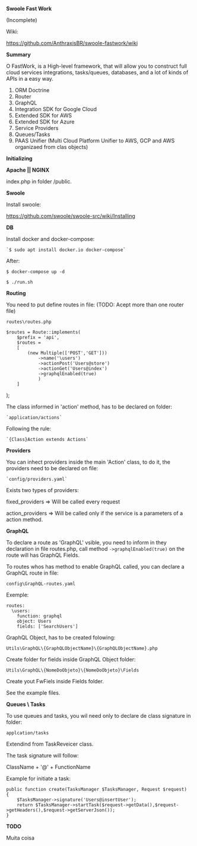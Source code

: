 **Swoole Fast Work**

(Incomplete)

Wiki: 

https://github.com/AnthraxisBR/swoole-fastwork/wiki


**Summary**

O FastWork, is a High-level framework, that will allow you to construct full cloud services integrations, tasks/queues, databases, and a lot of kinds of APIs in a easy way.


 1. ORM Doctrine
 2. Router
 3. GraphQL
 4. Integration SDK for Google Cloud
 5. Extended SDK for AWS 
 6. Extended SDK for Azure
 7. Service Providers
 8. Queues/Tasks
 9. PAAS Unifier (Multi Cloud Platform Unifier to AWS, GCP and AWS organizaed from clas objects)
  

**Initializing**

**Apache || NGINX**

index.php in folder /public.

**Swoole**

Install swoole:

https://github.com/swoole/swoole-src/wiki/Installing

**DB**

Install docker and docker-compose:

    `$ sudo apt install docker.io docker-compose`

After: 

   `$ docker-compose up -d`

   `$ ./run.sh`

**Routing**

You need to put define routes in file: (TODO: Acept more than one router file)

  `routes\routes.php`
  
    $routes = Route::implements(
        $prefix = 'api',
        $routes =
        [
            (new Multiple(['POST','GET']))
                ->name('\users')
                ->actionPost('Users@store')
                ->actionGet('Users@index')
                ->graphqlEnabled(true)
                )
        ]
   );
 
The class informed in 'action' method, has to be declared on folder:

    `application/actions`
    
Following the rule:

    `{Class}Action extends Actions`
      
**Providers**

You can inhect providers inside the main 'Action' class, to do it, the providers need to be declared on file:

    `config/providers.yaml`

Exists two types of providers:

fixed_providers => Will be called every request

action_providers => Will be called only if the service is a parameters of a action method.

**GraphQL**

To declare a route as 'GraphQL' vsible, you need to inform in they declaration in file routes.php, call method `->graphqlEnabled(true)` on the route will has GraphQL Fields.

To routes whos has method to enable GraphQL called, you can declare a GraphQL route in file:

  `config\GraphQL-routes.yaml`

Exemple:

    routes:
      \users:
        function: graphql
        object: Users
        fields: ['SearchUsers']


GraphQL Object, has to be created folowing:

  `Utils\GraphQL\{GraphQLObjectName}\{GraphQLObjectName}.php`  


Create folder for fields inside GraphQL Object folder:


  `Utils\GraphQL\{NomeDoObjeto}\{NomeDoObjeto}\Fields`
  
 
 Create yout FwFiels inside Fields folder.

See the example files. 

**Queues \ Tasks**


To use queues and tasks, you wil need only to declare de class signature in folder:

 `applcation/tasks`
 
Extendind from TaskReveicer class.

The task signature will follow:

ClassName + '@' + FunctionName

Example for initiate a task:


    public function create(TasksManager $TasksManager, Request $request)
    {
        $TasksManager->signature('Users@insertUser');
        return $TasksManager->startTask($request->getData(),$request->getHeaders(),$request->getServerJson());
    }


**TODO**

Muita coisa






